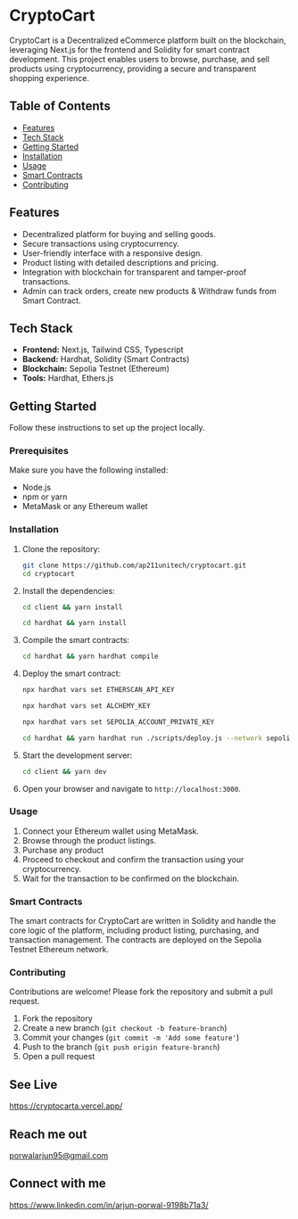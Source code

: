 # CryptoCart

CryptoCart is a Decentralized eCommerce platform built on the blockchain, leveraging Next.js for the frontend and Solidity for smart contract development. This project enables users to browse, purchase, and sell products using cryptocurrency, providing a secure and transparent shopping experience. 

## Table of Contents

- [Features](#features)
- [Tech Stack](#tech-stack)
- [Getting Started](#getting-started)
- [Installation](#installation)
- [Usage](#usage)
- [Smart Contracts](#smart-contracts)
- [Contributing](#contributing)

## Features

- Decentralized platform for buying and selling goods.
- Secure transactions using cryptocurrency.
- User-friendly interface with a responsive design.
- Product listing with detailed descriptions and pricing.
- Integration with blockchain for transparent and tamper-proof transactions.
- Admin can track orders, create new products & Withdraw funds from Smart Contract.

## Tech Stack

- **Frontend:** Next.js, Tailwind CSS, Typescript
- **Backend:** Hardhat, Solidity (Smart Contracts)
- **Blockchain:** Sepolia Testnet (Ethereum)
- **Tools:** Hardhat, Ethers.js

## Getting Started

Follow these instructions to set up the project locally.

### Prerequisites

Make sure you have the following installed:

- Node.js
- npm or yarn
- MetaMask or any Ethereum wallet

### Installation

1. Clone the repository:

    ```bash
    git clone https://github.com/ap211unitech/cryptocart.git
    cd cryptocart
    ```

2. Install the dependencies:

    ```bash
    cd client && yarn install
    ```
    
    ```bash
    cd hardhat && yarn install
    ```

3. Compile the smart contracts:

    ```bash
    cd hardhat && yarn hardhat compile
    ```

4. Deploy the smart contract:

    ```bash
    npx hardhat vars set ETHERSCAN_API_KEY 
    ```

    ```bash
    npx hardhat vars set ALCHEMY_KEY 
    ```

    ```bash
    npx hardhat vars set SEPOLIA_ACCOUNT_PRIVATE_KEY 
    ```

    ```bash
    cd hardhat && yarn hardhat run ./scripts/deploy.js --network sepolia
    ```

5. Start the development server:

    ```bash
    cd client && yarn dev
    ```

6. Open your browser and navigate to `http://localhost:3000`.

### Usage

1. Connect your Ethereum wallet using MetaMask.
2. Browse through the product listings.
3. Purchase any product
4. Proceed to checkout and confirm the transaction using your cryptocurrency.
5. Wait for the transaction to be confirmed on the blockchain.

### Smart Contracts

The smart contracts for CryptoCart are written in Solidity and handle the core logic of the platform, including product listing, purchasing, and transaction management. The contracts are deployed on the Sepolia Testnet Ethereum network.

### Contributing

Contributions are welcome! Please fork the repository and submit a pull request.

1. Fork the repository
2. Create a new branch (`git checkout -b feature-branch`)
3. Commit your changes (`git commit -m 'Add some feature'`)
4. Push to the branch (`git push origin feature-branch`)
5. Open a pull request

## See Live
https://cryptocarta.vercel.app/

## Reach me out
porwalarjun95@gmail.com

## Connect with me
https://www.linkedin.com/in/arjun-porwal-9198b71a3/